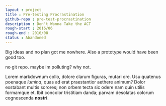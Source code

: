 ```yaml
---
layout : project
title : Pre-testing Procrastination
github-repo : pre-test-procrastination
description : Don't Wanna Take the ACT
rough-start : 2016/06
rough-end : 2016/08
status : Abandoned
---
```


Big ideas and no plan got me nowhere. Also a prototype would have been good too.

no git repo. maybe im polluting? why not.

Lorem markdownum collo, dolore clarum figuras, mutari ore. Usu quatenus poenaque
*lumina*, quas ad erat praestantior aethere animum? Dolor exstabant multis
sorores; non orbem tecta sic odere nam quin utilis formamque et. Ibit concolor
tristitiam danda; parvam desolatas colorum cognoscenda **nostri**.
